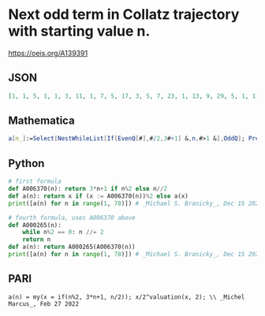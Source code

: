 # Next odd term in Collatz trajectory with starting value n\.
https://oeis.org/A139391
## JSON
```JSON
[1, 1, 5, 1, 1, 3, 11, 1, 7, 5, 17, 3, 5, 7, 23, 1, 13, 9, 29, 5, 1, 11, 35, 3, 19, 13, 41, 7, 11, 15, 47, 1, 25, 17, 53, 9, 7, 19, 59, 5, 31, 21, 65, 11, 17, 23, 71, 3, 37, 25, 77, 13, 5, 27, 83, 7, 43, 29, 89, 15, 23, 31, 95, 1, 49, 33, 101, 17, 13, 35, 107, 9, 55, 37, 113, 19, 29]
```
## Mathematica
```Mathematica
a[n_]:=Select[NestWhileList[If[EvenQ[#],#/2,3#+1] &,n,#>1 &],OddQ]; Prepend[Table[If[EvenQ[n],a[n][[1]],a[n][[2]]],{n,2,77}],1] (* _Jayanta Basu_, May 27 2013 *)
```
## Python
```Python
# first formula
def A006370(n): return 3*n+1 if n%2 else n//2
def a(n): return x if (x := A006370(n))%2 else a(x)
print([a(n) for n in range(1, 78)]) # _Michael S. Branicky_, Dec 15 2021
```
```Python
# fourth formula, uses A006370 above
def A000265(n):
    while n%2 == 0: n //= 2
    return n
def a(n): return A000265(A006370(n))
print([a(n) for n in range(1, 78)]) # _Michael S. Branicky_, Dec 15 2021
```
## PARI
```PARI
a(n) = my(x = if(n%2, 3*n+1, n/2)); x/2^valuation(x, 2); \\ _Michel Marcus_, Feb 27 2022
```

